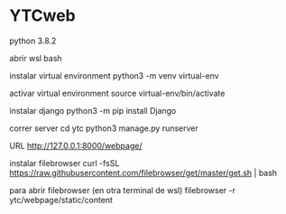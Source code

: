 # YTCweb

python 3.8.2

abrir wsl
bash

instalar virtual environment
python3 -m venv virtual-env

activar virtual environment
source virtual-env/bin/activate

instalar django
python3 -m pip install Django

correr server
cd ytc
python3 manage.py runserver

URL
http://127.0.0.1:8000/webpage/

instalar filebrowser
curl -fsSL https://raw.githubusercontent.com/filebrowser/get/master/get.sh | bash

para abrir filebrowser (en otra terminal de wsl)
filebrowser -r ytc/webpage/static/content